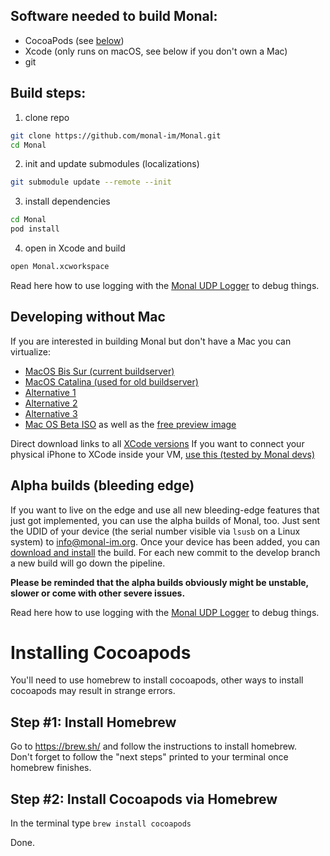 ## Software needed to build Monal:
- CocoaPods (see [below](#installing-cocoapods))
- Xcode (only runs on macOS, see below if you don't own a Mac)
- git 

## Build steps:
1. clone repo
```bash
git clone https://github.com/monal-im/Monal.git
cd Monal
```
2. init and update submodules (localizations)
```bash
git submodule update --remote --init
```
3. install dependencies 
```bash
cd Monal
pod install
```
4. open in Xcode and build
```bash
open Monal.xcworkspace
```

Read here how to use logging with the [Monal UDP Logger](https://github.com/monal-im/Monal/wiki/Introduction-to-use-of-Monal-UDP-Logger) to debug things.

## Developing without Mac
If you are interested in building Monal but don't have a Mac you can virtualize:

- [MacOS Bis Sur (current buildserver)](https://github.com/kholia/OSX-KVM)
- [MacOS Catalina (used for old buildserver)](https://github.com/foxlet/macOS-Simple-KVM)
- [Alternative 1](https://github.com/myspaghetti/macos-guest-virtualbox)
- [Alternative 2](https://www.intoguide.com/install-macos-catalina-on-vmware/)
- [Alternative 3](https://techsviewer.com/how-to-install-macos-10-15-catalina-on-vmware-on-windows-pc/)
- [Mac OS Beta ISO](https://gist.github.com/steinybot/105e6631504f1026662035acb4d592b8) as well as the [free preview image](https://apps.apple.com/us/app/macos-catalina/id1466841314?mt=12)

Direct download links to all [XCode versions](https://stackoverflow.com/questions/10335747/how-to-download-xcode-dmg-or-xip-file)
If you want to connect your physical iPhone to XCode inside your VM, [use this (tested by Monal devs)](https://github.com/sickcodes/Docker-OSX#usbfluxd-iphone-usb---network-style-passthrough-osx-kvm-docker-osx)

## Alpha builds (bleeding edge)
If you want to live on the edge and use all new bleeding-edge features that just got implemented, you can use the alpha builds of Monal, too.
Just sent the UDID of your device (the serial number visible via `lsusb` on a Linux system) to [info@monal-im.org](mailto:info@monal-im.org). Once your device has been added, you can [download and install](https://www.eightysoft.de/monal) the build. For each new commit to the develop branch a new build will go down the pipeline.

**Please be reminded that the alpha builds obviously might be unstable, slower or come with other severe issues.**

Read here how to use logging with the [Monal UDP Logger](https://github.com/monal-im/Monal/wiki/Introduction-to-Monal-Logging) to debug things.

# Installing Cocoapods
You'll need to use homebrew to install cocoapods, other ways to install cocoapods may result in strange errors.

## Step #1: Install Homebrew
Go to https://brew.sh/ and follow the instructions to install homebrew.  
Don't forget to follow the "next steps" printed to your terminal once homebrew finishes.

## Step #2: Install Cocoapods via Homebrew
In the terminal type `brew install cocoapods`

Done.


